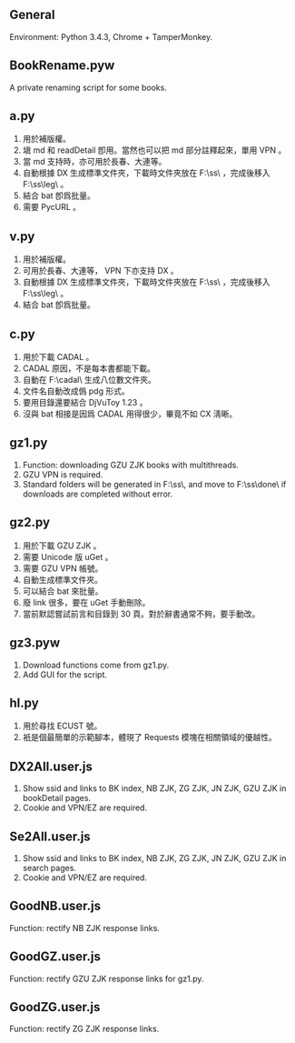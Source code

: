 ## General
Environment: Python 3.4.3, Chrome + TamperMonkey.

## BookRename.pyw
A private renaming script for some books.

## a.py
1. 用於補版權。
2. 塡 md 和 readDetail 卽用。當然也可以把 md 部分註釋起來，單用 VPN 。
3. 當 md 支持時，亦可用於長春、大連等。
4. 自動根據 DX 生成標準文件夾，下載時文件夾放在 F:\\ss\\ ，完成後移入 F:\\ss\\leg\\ 。
5. 結合 bat 卽爲批量。
6. 需要 PycURL 。

## v.py
1. 用於補版權。
2. 可用於長春、大連等， VPN 下亦支持 DX 。
3. 自動根據 DX 生成標準文件夾，下載時文件夾放在 F:\\ss\\ ，完成後移入 F:\\ss\\leg\\ 。
4. 結合 bat 卽爲批量。

## c.py
1. 用於下載 CADAL 。
2. CADAL 原因，不是每本書都能下載。
3. 自動在 F:\\cadal\\ 生成八位數文件夾。
4. 文件名自動改成僞 pdg 形式。
5. 要用目錄還要結合 DjVuToy 1.23 。
6. 沒與 bat 相接是因爲 CADAL 用得很少，畢竟不如 CX 淸晰。

## gz1.py
1. Function: downloading GZU ZJK books with multithreads.
2. GZU VPN is required.
3. Standard folders will be generated in F:\\ss\\, and move to F:\\ss\\done\\ if downloads are completed without error.

## gz2.py
1. 用於下載 GZU ZJK 。
2. 需要 Unicode 版 uGet 。
3. 需要 GZU VPN 帳號。
4. 自動生成標準文件夾。
5. 可以結合 bat 來批量。
6. 廢 link 很多，要在 uGet 手動刪除。
7. 當前默認嘗試前言和目錄到 30 頁。對於辭書通常不夠，要手動改。

## gz3.pyw
1. Download functions come from gz1.py.
2. Add GUI for the script.

## hl.py
1. 用於尋找 ECUST 號。
2. 衹是個最簡單的示範腳本，體現了 Requests 模塊在相關領域的優越性。

## DX2All.user.js
1. Show ssid and links to BK index, NB ZJK, ZG ZJK, JN ZJK, GZU ZJK in bookDetail pages.
2. Cookie and VPN/EZ are required.

## Se2All.user.js
1. Show ssid and links to BK index, NB ZJK, ZG ZJK, JN ZJK, GZU ZJK in search pages.
2. Cookie and VPN/EZ are required.

## GoodNB.user.js
Function: rectify NB ZJK response links.

## GoodGZ.user.js
Function: rectify GZU ZJK response links for gz1.py.

## GoodZG.user.js
Function: rectify ZG ZJK response links.